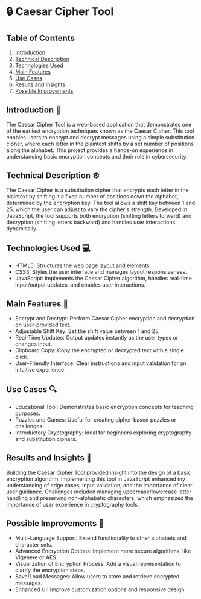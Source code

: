 # 🔒 Caesar Cipher Tool 
## Table of Contents
1. [Introduction](#introduction-)
2. [Technical Description](#technical-description-)
3. [Technologies Used](#technologies-used-)
4. [Main Features](#main-features-)
5. [Use Cases](#use-cases-)
6. [Results and Insights](#results-and-insights-)
7. [Possible Improvements](#possible-improvements-)
## Introduction 📘
The Caesar Cipher Tool is a web-based application that demonstrates one of the earliest encryption techniques known as the Caesar Cipher. This tool enables users to encrypt and decrypt messages using a simple substitution cipher, where each letter in the plaintext shifts by a set number of positions along the alphabet. This project provides a hands-on experience in understanding basic encryption concepts and their role in cybersecurity.

## Technical Description ⚙️
The Caesar Cipher is a substitution cipher that encrypts each letter in the plaintext by shifting it a fixed number of positions down the alphabet, determined by the encryption key. The tool allows a shift key between 1 and 25, which the user can adjust to vary the cipher's strength. Developed in JavaScript, the tool supports both encryption (shifting letters forward) and decryption (shifting letters backward) and handles user interactions dynamically.

## Technologies Used 💻
- HTML5: Structures the web page layout and elements.
- CSS3: Styles the user interface and manages layout responsiveness.
- JavaScript: Implements the Caesar Cipher algorithm, handles real-time input/output updates, and enables user interactions.

## Main Features 🌟
- Encrypt and Decrypt: Perform Caesar Cipher encryption and decryption on user-provided text.
- Adjustable Shift Key: Set the shift value between 1 and 25.
- Real-Time Updates: Output updates instantly as the user types or changes input.
- Clipboard Copy: Copy the encrypted or decrypted text with a single click.
- User-Friendly Interface: Clear instructions and input validation for an intuitive experience.

## Use Cases 🔍
- Educational Tool: Demonstrates basic encryption concepts for teaching purposes.
- Puzzles and Games: Useful for creating cipher-based puzzles or challenges.
- Introductory Cryptography: Ideal for beginners exploring cryptography and substitution ciphers.

## Results and Insights 📝
Building the Caesar Cipher Tool provided insight into the design of a basic encryption algorithm. Implementing this tool in JavaScript enhanced my understanding of edge cases, input validation, and the importance of clear user guidance. Challenges included managing uppercase/lowercase letter handling and preserving non-alphabetic characters, which emphasized the importance of user experience in cryptography tools.

## Possible Improvements 🚀 
- Multi-Language Support: Extend functionality to other alphabets and character sets.
- Advanced Encryption Options: Implement more secure algorithms, like Vigenère or AES.
- Visualization of Encryption Process: Add a visual representation to clarify the encryption steps.
- Save/Load Messages: Allow users to store and retrieve encrypted messages.
- Enhanced UI: Improve customization options and responsive design.